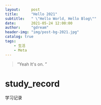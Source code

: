 ```yaml
---
layout:     post
title:      "Hello 2021"
subtitle:   " \"Hello World, Hello Blog\""
date:       2021-05-24 12:00:00
author:     "gdream"
header-img: "img/post-bg-2021.jpg"
catalog: true
tags:
    - 生活
    - Meta
---
```


> “Yeah It's on. ”


# study_record
学习记录
